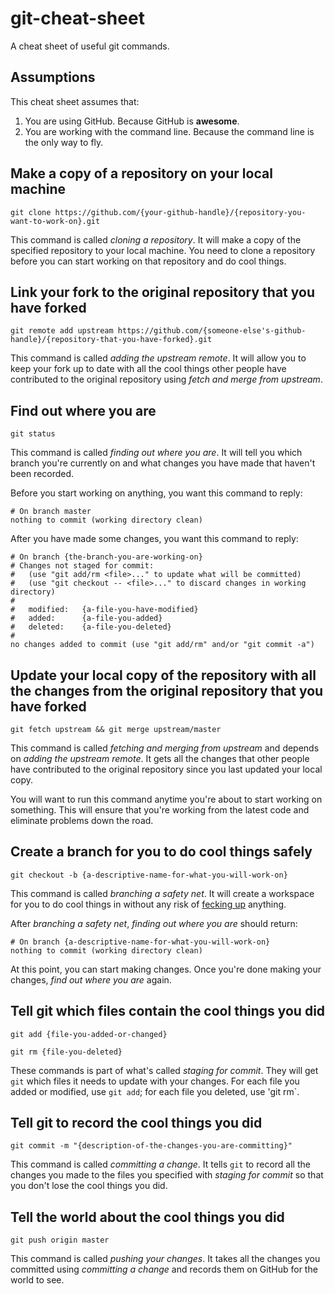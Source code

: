 git-cheat-sheet
===============

A cheat sheet of useful git commands.

## Assumptions

This cheat sheet assumes that:

1. You are using GitHub. Because GitHub is **awesome**.
1. You are working with the command line. Because the command line is the only way to fly.

## Make a copy of a repository on your local machine

	git clone https://github.com/{your-github-handle}/{repository-you-want-to-work-on}.git

This command is called *cloning a repository*. It will make a copy of the specified repository to your local machine. You need to clone a repository before you can start working on that repository and do cool things.

## Link your fork to the original repository that you have forked

	git remote add upstream https://github.com/{someone-else's-github-handle}/{repository-that-you-have-forked}.git

This command is called *adding the upstream remote*. It will allow you to keep your fork up to date with all the cool things other people have contributed to the original repository using *fetch and merge from upstream*.

## Find out where you are

	git status

This command is called *finding out where you are*. It will tell you which branch you're currently on and what changes you have made that haven't been recorded.

Before you start working on anything, you want this command to reply:

	# On branch master
	nothing to commit (working directory clean)

After you have made some changes, you want this command to reply:

	# On branch {the-branch-you-are-working-on}
	# Changes not staged for commit:
	#   (use "git add/rm <file>..." to update what will be committed)
	#   (use "git checkout -- <file>..." to discard changes in working directory)
	#
	#	modified:   {a-file-you-have-modified}
	#	added:		{a-file-you-added}
	#	deleted:	{a-file-you-deleted}
	#
	no changes added to commit (use "git add/rm" and/or "git commit -a")

## Update your local copy of the repository with all the changes from the original repository that you have forked

	git fetch upstream && git merge upstream/master

This command is called *fetching and merging from upstream* and depends on *adding the upstream remote*. It gets all the changes that other people have contributed to the original repository since you last updated your local copy.

You will want to run this command anytime you're about to start working on something. This will ensure that you're working from the latest code and eliminate problems down the road.

## Create a branch for you to do cool things safely

	git checkout -b {a-descriptive-name-for-what-you-will-work-on}

This command is called *branching a safety net*. It will create a workspace for you to do cool things in without any risk of [fecking up](http://www.urbandictionary.com/define.php?term=feck) anything.

After *branching a safety net*, *finding out where you are* should return:

	# On branch {a-descriptive-name-for-what-you-will-work-on}
	nothing to commit (working directory clean)

At this point, you can start making changes. Once you're done making your changes, *find out where you are* again.

## Tell git which files contain the cool things you did

	git add {file-you-added-or-changed}

	git rm {file-you-deleted}

These commands is part of what's called *staging for commit*. They will get `git` which files it needs to update with your changes. For each file you added or modified, use `git add`; for each file you deleted, use 'git rm`.

## Tell git to record the cool things you did

	git commit -m "{description-of-the-changes-you-are-committing}"

This command is called *committing a change*. It tells `git` to record all the changes you made to the files you specified with *staging for commit* so that you don't lose the cool things you did.

## Tell the world about the cool things you did

	git push origin master

This command is called *pushing your changes*. It takes all the changes you committed using *committing a change* and records them on GitHub for the world to see.
